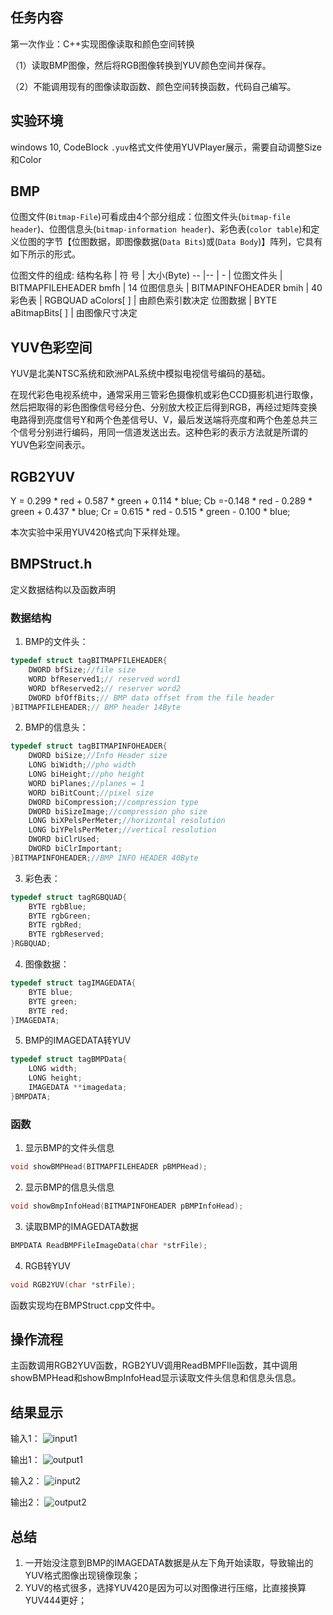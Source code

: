 ## 任务内容

第一次作业：C++实现图像读取和颜色空间转换 

（1）读取BMP图像，然后将RGB图像转换到YUV颜色空间并保存。

（2）不能调用现有的图像读取函数、颜色空间转换函数，代码自己编写。

## 实验环境

windows 10, CodeBlock
`.yuv`格式文件使用YUVPlayer展示，需要自动调整Size和Color

## BMP

位图文件(`Bitmap-File`)可看成由4个部分组成：位图文件头(`bitmap-file header`)、位图信息头(`bitmap-information header`)、彩色表(`color table`)和定义位图的字节【位图数据，即图像数据(`Data Bits`)或(`Data Body`)】阵列，它具有如下所示的形式。

位图文件的组成:
结构名称 | 符 号 | 大小(Byte)
-- |-- | - |
位图文件头 | BITMAPFILEHEADER bmfh | 14
位图信息头 | BITMAPINFOHEADER bmih | 40
彩色表 | RGBQUAD aColors[ ] | 由颜色索引数决定
位图数据 | BYTE aBitmapBits[ ] | 由图像尺寸决定

## YUV色彩空间

YUV是北美NTSC系统和欧洲PAL系统中模拟电视信号编码的基础。

在现代彩色电视系统中，通常采用三管彩色摄像机或彩色CCD摄影机进行取像，然后把取得的彩色图像信号经分色、分别放大校正后得到RGB，再经过矩阵变换电路得到亮度信号Y和两个色差信号U、V，最后发送端将亮度和两个色差总共三个信号分别进行编码，用同一信道发送出去。这种色彩的表示方法就是所谓的YUV色彩空间表示。

## RGB2YUV

Y = 0.299 * red + 0.587 * green + 0.114 * blue;
Cb =-0.148 * red - 0.289 * green + 0.437 * blue;
Cr = 0.615 * red - 0.515 * green - 0.100 * blue;

本次实验中采用YUV420格式向下采样处理。

## BMPStruct.h

定义数据结构以及函数声明

### 数据结构

1. BMP的文件头：
```C++
typedef struct tagBITMAPFILEHEADER{
    DWORD bfSize;//file size
    WORD bfReserved1;// reserved word1
    WORD bfReserved2;// reserver word2
    DWORD bfOffBits;// BMP data offset from the file header
}BITMAPFILEHEADER;// BMP header 14Byte
```

2. BMP的信息头：
```C++
typedef struct tagBITMAPINFOHEADER{
    DWORD biSize;//Info Header size
    LONG biWidth;//pho width
    LONG biHeight;//pho height
    WORD biPlanes;//planes = 1
    WORD biBitCount;//pixel size
    DWORD biCompression;//compression type
    DWORD biSizeImage;//compression pho size
    LONG biXPelsPerMeter;//horizontal resolution
    LONG biYPelsPerMeter;//vertical resolution
    DWORD biClrUsed;
    DWORD biClrImportant;
}BITMAPINFOHEADER;//BMP INFO HEADER 40Byte
```

3. 彩色表：
```C++
typedef struct tagRGBQUAD{
    BYTE rgbBlue;
    BYTE rgbGreen;
    BYTE rgbRed;
    BYTE rgbReserved;
}RGBQUAD;
```

4. 图像数据：
```C++
typedef struct tagIMAGEDATA{
    BYTE blue;
    BYTE green;
    BYTE red;
}IMAGEDATA;
```
5. BMP的IMAGEDATA转YUV
```C++
typedef struct tagBMPData{
    LONG width;
    LONG height;
    IMAGEDATA **imagedata;
}BMPDATA;
```
### 函数

1. 显示BMP的文件头信息
```C++
void showBMPHead(BITMAPFILEHEADER pBMPHead);
```
2. 显示BMP的信息头信息
```C++
void showBmpInfoHead(BITMAPINFOHEADER pBMPInfoHead);
```
3. 读取BMP的IMAGEDATA数据
```C++
BMPDATA ReadBMPFileImageData(char *strFile);
```
4. RGB转YUV
```C++
void RGB2YUV(char *strFile);
```
函数实现均在BMPStruct.cpp文件中。

## 操作流程

主函数调用RGB2YUV函数，RGB2YUV调用ReadBMPFIle函数，其中调用showBMPHead和showBmpInfoHead显示读取文件头信息和信息头信息。

## 结果显示

输入1：
![input1](ReadBMPToYUV/1.bmp)

输出1：
![output1](ReadBMPToYUV/1.png)

输入2：
![input2](ReadBMPToYUV/2.bmp)

输出2：
![output2](ReadBMPToYUV/2.png)


## 总结

1. 一开始没注意到BMP的IMAGEDATA数据是从左下角开始读取，导致输出的YUV格式图像出现镜像现象；  
2. YUV的格式很多，选择YUV420是因为可以对图像进行压缩，比直接换算YUV444更好； 
